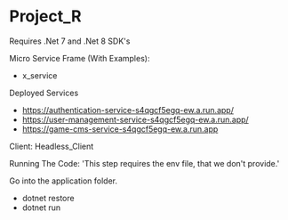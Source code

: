 # Project_R

Requires .Net 7 and .Net 8 SDK's

Micro Service Frame (With Examples):

* x_service

Deployed Services
* https://authentication-service-s4qgcf5egq-ew.a.run.app/
* https://user-management-service-s4qgcf5egq-ew.a.run.app/
* https://game-cms-service-s4qgcf5egq-ew.a.run.app

Client:
Headless_Client 

Running The Code:
'This step requires the env file, that we don't provide.'

Go into the application folder.

* dotnet restore
* dotnet run
